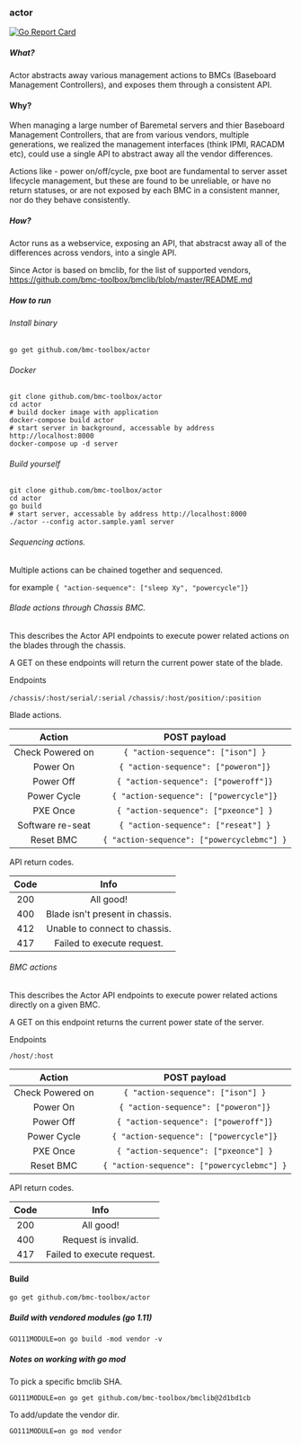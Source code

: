 ### actor


[![Go Report Card](https://goreportcard.com/badge/github.com/bmc-toolbox/actor)](https://goreportcard.com/report/github.com/bmc-toolbox/actor)


##### What?
Actor abstracts away various management actions to BMCs (Baseboard Management Controllers),
and exposes them through a consistent API.


#### Why?
When managing a large number of Baremetal servers and thier Baseboard Management Controllers,
that are from various vendors, multiple generations, we realized the management interfaces (think IPMI, RACADM etc), could use a single API to abstract away all the vendor differences.

Actions like - power on/off/cycle, pxe boot are fundamental to server asset lifecycle management,
but these are found to be unreliable, or have no return statuses, or are not exposed by each BMC in a consistent manner, nor do they behave consistently.

##### How?

Actor runs as a webservice, exposing an API, that abstracst away all
of the differences across vendors, into a single API.

Since Actor is based on bmclib, for the list of supported vendors,
https://github.com/bmc-toolbox/bmclib/blob/master/README.md

##### How to run

###### Install binary

```console
go get github.com/bmc-toolbox/actor
```

###### Docker

```console
git clone github.com/bmc-toolbox/actor
cd actor
# build docker image with application
docker-compose build actor
# start server in background, accessable by address http://localhost:8000
docker-compose up -d server
```

###### Build yourself

```console
git clone github.com/bmc-toolbox/actor
cd actor
go build
# start server, accessable by address http://localhost:8000
./actor --config actor.sample.yaml server
```

###### Sequencing actions.

Multiple actions can be chained together and sequenced.

for example `{ "action-sequence": ["sleep Xy", "powercycle"]}`


###### Blade actions through Chassis BMC.

This describes the Actor API endpoints to execute power related actions
on the blades through the chassis.

A GET on these endpoints will return the current power state of the blade.

Endpoints

`/chassis/:host/serial/:serial`
`/chassis/:host/position/:position`

 
Blade actions.

Action            |  POST payload   |
:----------------:| :-------------: |
Check Powered on  | `{ "action-sequence": ["ison"] }`          |
Power On          | `{ "action-sequence": ["poweron"]}`        |
Power Off         | `{ "action-sequence": ["poweroff"]}`       |
Power Cycle       | `{ "action-sequence": ["powercycle"]}`     |
PXE Once          | `{ "action-sequence": ["pxeonce"] }`       |
Software re-seat  | `{ "action-sequence": ["reseat"] }`        |
Reset BMC         | `{ "action-sequence": ["powercyclebmc"] }` |


API return codes.

Code  | Info                            |
:----:|:-------------------------------:|
200   | All good!                       |
400   | Blade isn't present in chassis. |
412   | Unable to connect to chassis.   |
417   | Failed to execute request.      |


###### BMC actions

This describes the Actor API endpoints to execute power related
actions directly on a given BMC.

A GET on this endpoint returns the current power state of the server.

Endpoints

`/host/:host`

Action            |  POST payload   |
:----------------:| :-------------: |
Check Powered on  | `{ "action-sequence": ["ison"] }`          |
Power On          | `{ "action-sequence": ["poweron"]}`        |
Power Off         | `{ "action-sequence": ["poweroff"]}`       |
Power Cycle       | `{ "action-sequence": ["powercycle"]}`     |
PXE Once          | `{ "action-sequence": ["pxeonce"] }`       |
Reset BMC         | `{ "action-sequence": ["powercyclebmc"] }` |

API return codes.

Code  | Info                            |
:----:|:-------------------------------:|
200   | All good!                       |
400   | Request is invalid.             |
417   | Failed to execute request.      |

#### Build

`go get github.com/bmc-toolbox/actor`

##### Build with vendored modules (go 1.11)

`GO111MODULE=on go build -mod vendor -v`

##### Notes on working with go mod

To pick a specific bmclib SHA.

`GO111MODULE=on go get github.com/bmc-toolbox/bmclib@2d1bd1cb`

To add/update the vendor dir.

`GO111MODULE=on go mod vendor`
